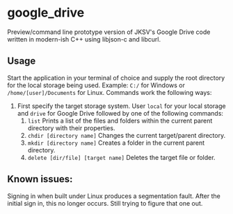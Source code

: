 # google_drive
Preview/command line prototype version of JKSV's Google Drive code written in modern-ish C++ using libjson-c and libcurl.

## Usage
Start the application in your terminal of choice and supply the root directory for the local storage being used. Example: `C:/` for Windows or `/home/[user]/Documents` for Linux. Commands work the following ways:
1. First specify the target storage system. User `local` for your local storage and `drive` for Google Drive followed by one of the following commands:
    1. `list` Prints a list of the files and folders within the current parent directory with their properties.
    2. `chdir [directory name]` Changes the current target/parent directory.
    3. `mkdir [directory name]` Creates a folder in the current parent directory.
    4. `delete [dir/file] [target name]` Deletes the target file or folder.

## Known issues:
Signing in when built under Linux produces a segmentation fault. After the initial sign in, this no longer occurs. Still trying to figure that one out.

